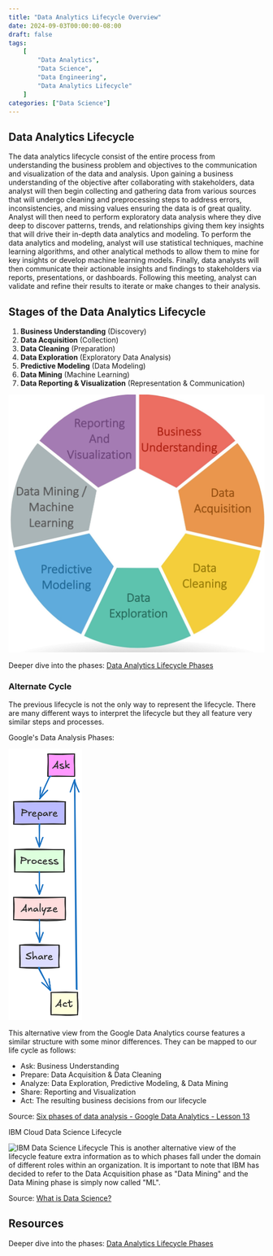 ```yaml
---
title: "Data Analytics Lifecycle Overview"
date: 2024-09-03T00:00:00-08:00
draft: false
tags:
    [
        "Data Analytics",
        "Data Science",
        "Data Engineering",
        "Data Analytics Lifecycle"
    ]
categories: ["Data Science"]
---
```



## Data Analytics Lifecycle
The data analytics lifecycle consist of the entire process from understanding the business problem and objectives to the communication and visualization of the data and analysis. Upon gaining a business understanding of the objective after collaborating with stakeholders, data analyst will then begin collecting and gathering data from various sources that will undergo cleaning and preprocessing steps to address errors, inconsistencies, and missing values ensuring the data is of great quality. Analyst will then need to perform exploratory data analysis where they dive deep to discover patterns, trends, and relationships giving them key insights that will drive their in-depth data analytics and modeling. To perform the data analytics and modeling, analyst will use statistical techniques, machine learning algorithms, and other analytical methods to allow them to mine for key insights or develop machine learning models. Finally, data analysts will then communicate their actionable insights and findings to stakeholders via reports, presentations, or dashboards. Following this meeting, analyst can validate and refine their results to iterate or make changes to their analysis.  

## Stages of the Data Analytics Lifecycle
1. **Business Understanding** (Discovery)
2. **Data Acquisition** (Collection)
3. **Data Cleaning** (Preparation)
4. **Data Exploration** (Exploratory Data Analysis)
5. **Predictive Modeling** (Data Modeling)
6. **Data Mining** (Machine Learning)
7. **Data Reporting & Visualization** (Representation & Communication)

![Data Analytics Lifecycle](/static/images/data-analytics-lifecycle.jpeg)

Deeper dive into the phases:
[Data Analytics Lifecycle Phases](/notes/posts/data-analytics-lifecycle-phases)
<!-- [Data Analytics Lifecycle Phases](/data-analytics-lifecycle-phases.md) -->


### Alternate Cycle
The previous lifecycle is not the only way to represent the lifecycle. There are many different ways to interpret the lifecycle but they all feature very similar steps and processes. 

Google's Data Analysis Phases: 

![Google Data Analytics Lifecycle](/static/images/data-analytics-phases.png)

This alternative view from the Google Data Analytics course features a similar structure with some minor differences. They can be mapped to our life cycle as follows:

- Ask: Business Understanding 
- Prepare: Data Acquisition & Data Cleaning
- Analyze: Data Exploration, Predictive Modeling, & Data Mining
- Share: Reporting and Visualization
- Act: The resulting business decisions from our lifecycle

Source: [Six phases of data analysis - Google Data Analytics - Lesson 13](https://www.youtube.com/watch?v=NEtuEfi9YNI)

IBM Cloud Data Science Lifecycle

![IBM Data Science Lifecycle](/notes//attachments/images/ibm-data-science-lifecycle.png)
This is another alternative view of the lifecycle feature extra information as to which phases fall under the domain of different roles within an organization. It is important to note that IBM has decided to refer to the Data Acquisition phase as "Data Mining" and the Data Mining phase is simply now called "ML". 

Source: [What is Data Science?](https://www.youtube.com/watch?v=RBSUwFGa6Fk)

## Resources
Deeper dive into the phases:
[Data Analytics Lifecycle Phases](/notes/posts/data-analytics-lifecycle-phases)
<!-- [Data Analytics Lifecycle Phases](/data-analytics-lifecycle-phases.md) -->